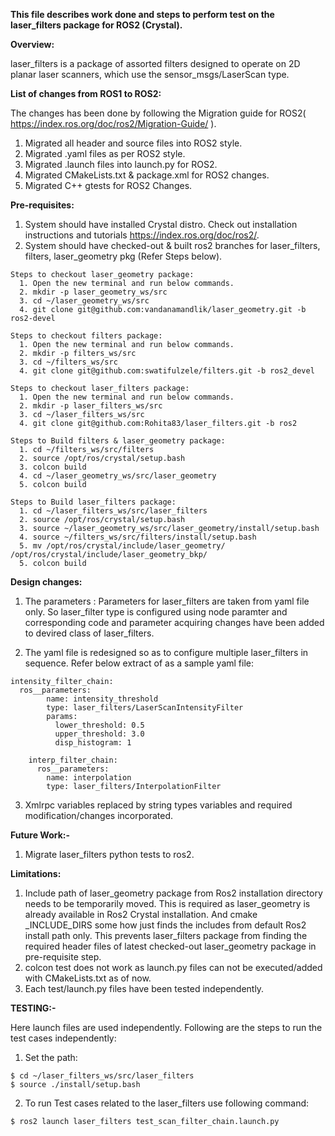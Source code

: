 
**This file describes work done and steps to perform test on the laser_filters package for ROS2 (Crystal).**


**Overview:**

  laser_filters is a package of assorted filters designed to operate on 2D planar laser scanners, which use the sensor_msgs/LaserScan type.


**List of changes from ROS1 to ROS2:**

  The changes has been done by following the Migration guide for ROS2( https://index.ros.org/doc/ros2/Migration-Guide/ ).

  1. Migrated all header and source files into ROS2 style.
  2. Migrated .yaml files as per ROS2 style.
  3. Migrated .launch files into launch.py for ROS2.
  4. Migrated CMakeLists.txt & package.xml for ROS2 changes.
  5. Migrated C++ gtests for ROS2 Changes.


**Pre-requisites:**

  1. System should have installed Crystal distro. Check out installation instructions and tutorials
      https://index.ros.org/doc/ros2/.
  2. System should have checked-out & built ros2 branches for laser_filters, filters, laser_geometry pkg
  (Refer Steps below).

    Steps to checkout laser_geometry package:
      1. Open the new terminal and run below commands.
      2. mkdir -p laser_geometry_ws/src
      3. cd ~/laser_geometry_ws/src
      4. git clone git@github.com:vandanamandlik/laser_geometry.git -b ros2-devel
	
    Steps to checkout filters package:
      1. Open the new terminal and run below commands.
      2. mkdir -p filters_ws/src
      3. cd ~/filters_ws/src
      4. git clone git@github.com:swatifulzele/filters.git -b ros2_devel

    Steps to checkout laser_filters package:
      1. Open the new terminal and run below commands.
      2. mkdir -p laser_filters_ws/src
      3. cd ~/laser_filters_ws/src
      4. git clone git@github.com:Rohita83/laser_filters.git -b ros2

    Steps to Build filters & laser_geometry package:
      1. cd ~/filters_ws/src/filters
      2. source /opt/ros/crystal/setup.bash
      3. colcon build
      4. cd ~/laser_geometry_ws/src/laser_geometry
      5. colcon build

    Steps to Build laser_filters package:
      1. cd ~/laser_filters_ws/src/laser_filters
      2. source /opt/ros/crystal/setup.bash
      3. source ~/laser_geometry_ws/src/laser_geometry/install/setup.bash
      4. source ~/filters_ws/src/filters/install/setup.bash
      5. mv /opt/ros/crystal/include/laser_geometry/ /opt/ros/crystal/include/laser_geometry_bkp/
      5. colcon build


**Design changes:**

  1. The parameters :
    Parameters for laser_filters are taken from yaml file only. So laser_filter type is configured using node paramter and corresponding code and parameter acquiring changes have been added to devired class of laser_filters.

  2. The yaml file is redesigned so as to configure multiple laser_filters in sequence.
      Refer below extract of as a sample yaml file:
	
	intensity_filter_chain:
	  ros__parameters:
            name: intensity_threshold
            type: laser_filters/LaserScanIntensityFilter
            params: 
              lower_threshold: 0.5
              upper_threshold: 3.0
              disp_histogram: 1

        interp_filter_chain:
          ros__parameters:
            name: interpolation
            type: laser_filters/InterpolationFilter


  3. Xmlrpc variables replaced by string types variables and required modification/changes incorporated.


**Future Work:-**

  1. Migrate laser_filters python tests to ros2.


**Limitations:**

  1. Include path of laser_geometry package from Ros2 installation directory needs to be temporarily moved.
    This is required as laser_geometry is already available in Ros2 Crystal installation.
    And cmake <pkg>_INCLUDE_DIRS some how just finds the includes from default Ros2 install path only.
    This prevents laser_filters package from finding the required header files of latest checked-out laser_geometry package in pre-requisite step.
  2. colcon test does not work as launch.py files can not be executed/added with CMakeLists.txt as of now.
  3. Each test/launch.py files have been tested independently.


**TESTING:-**

  Here launch files are used independently. Following are the steps to run the test cases independently:
  1. Set the path:
  
    $ cd ~/laser_filters_ws/src/laser_filters
    $ source ./install/setup.bash 

  2. To run Test cases related to the laser_filters use following command:
    
    $ ros2 launch laser_filters test_scan_filter_chain.launch.py


